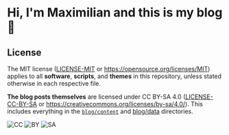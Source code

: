 # Hi, I'm Maximilian and this is my blog 👋

## License

The MIT license ([LICENSE-MIT](LICENSE-MIT) or https://opensource.org/licenses/MIT) applies to all **software**, **scripts**, and **themes** in this repository, unless stated otherwise in each respective file.

**The blog posts themselves** are licensed under CC BY-SA 4.0 ([LICENSE-CC-BY-SA](LICENSE-CC-BY-SA) or https://creativecommons.org/licenses/by-sa/4.0/). This includes everything in the [`blog/content`](blog/content) and [blog/data](blog/data) directories.

![CC](https://mirrors.creativecommons.org/presskit/icons/cc.svg)
![BY](https://mirrors.creativecommons.org/presskit/icons/by.svg)
![SA](https://mirrors.creativecommons.org/presskit/icons/sa.svg)

